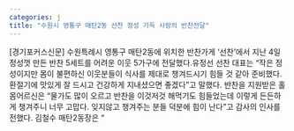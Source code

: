 ```yaml
---
categories: j
title: "수원시 영통구 매탄2동 선찬 정성 가득 사랑의 반찬전달"
---
```

[경기포커스신문] 수원특례시 영통구 매탄2동에 위치한 반찬가게 ‘선찬’에서 지난 4일 정성껏 만든 반찬 5세트를 어려운 이웃 5가구에 전달했다.유정선 선찬 대표는 “작은 정성이지만 몸이 불편하신 이웃분들이 식사를 제대로 챙겨드시기 힘들 것 같아 준비했다. 환절기에 맛있게 잘 드시고 건강하게 지내셨으면 좋겠다”고 말했다. 반찬을 지원받은 홀몸어르신은 “물가도 많이 오르고 반찬을 이것저것 해먹기도 힘들었는데 이렇게 든든하게 챙겨주니 너무 고맙다. 잊지않고 챙겨주는 분들 덕분에 힘이 난다”고 감사의 인사를 전했다. 김철수 매탄2동장은 “